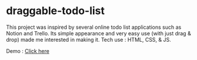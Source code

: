 # draggable-todo-list
This project was inspired by several online todo list applications such as Notion and Trello. Its simple appearance and very easy use (with just drag & drop) made me interested in making it. Tech use : HTML, CSS, & JS. 

Demo : <a href="https://benewicaksono.github.io/draggable-todo-list/" target="_blank">Click here</a>
